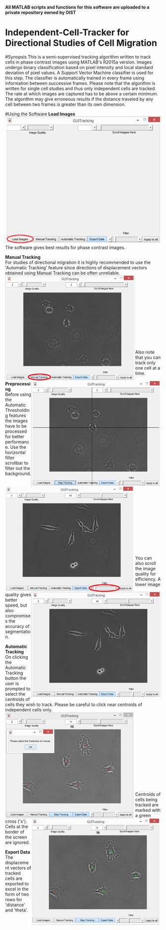 **All MATLAB scripts and functions for this software are uploaded to a private repository owned by OIST**
# Independent-Cell-Tracker for Directional Studies of Cell Migration
#Synopsis
This is a semi-supervised tracking algorithm written to track cells in phase contrast images using MATLAB's R2015a version. Images undergo binary classification based on pixel intensity and local standard deviation of pixel values. A Support Vector Machine classifier is used for this step. The classifier is automatically trained in every frame using information between successive frames. 
Please note that the algorithm is written for single cell studies and thus only independent cells are tracked. The rate at which images are captured has to be above a certain minimum. The algorithm may give erroneous results if the distance traveled by any cell between two frames is greater than its own dimension. 

#Using the Software
**Load Images**<br/>
![alt tag](https://github.com/AniketRavan/TempReadme/blob/WorkingBranch/Load.png)<br/>
The software gives best results for phase contrast images.<br/>

**Manual Tracking**<br/>
For studies of directional migration it is highly recommended to use the 'Automatic Tracking' feature since directions of displacement vectors obtained using Manual Tracking can be often unreliable.<br/>
<img src="https://github.com/AniketRavan/TempReadme/blob/WorkingBranch/ManualTracking1.png" width="420" align="left"/>
<img src="https://github.com/AniketRavan/TempReadme/blob/WorkingBranch/ManualTracking2.png" width="420" align="right"/>
<br/> <br/> <br/> <br/> <br/> <br/> <br/> <br/> <br/> <br/> <br/> <br/> <br/> <br/>
Also note that you can track only one cell at a time.
<br/>

**Preprocessing**<br/>
Before using the Automatic Thresholding features the images have to be processed for better performance. Use the horizontal filter scrollbar to filter out the background. <br/>
<img src="https://github.com/AniketRavan/TempReadme/blob/WorkingBranch/Filter1.png" width="420" align="left">
<img src="https://github.com/AniketRavan/TempReadme/blob/WorkingBranch/Filter2.png" width="420" align="right">
<br/> <br/> <br/> <br/> <br/> <br/> <br/> <br/> <br/> <br/> <br/> <br/> <br/> <br/>
You can also scroll the image quality for efficiency. A lower image quality gives better speed, but also compromises the accuracy of segmentation.

**Automatic Tracking** <br/>
On clicking the Automatic Tracking button the user is prompted to select the centroids of cells they wish to track. Please be careful to click near centroids of independent cells only.<br/>
<img src="https://github.com/AniketRavan/TempReadme/blob/WorkingBranch/Automatic1.png" width="420" align="left">
<img src="https://github.com/AniketRavan/TempReadme/blob/WorkingBranch/Automatic2.png" width="420" align="right">
<br/> <br/> <br/> <br/> <br/> <br/> <br/> <br/><br/> <br/><br/><br/><br/> <br/> <br/>
Centroids of cells being tracked are marked with a green cross ('x'). Cells at the border of the screen are ignored. 

**Export Data** <br/>
The displacement vectors of tracked cells are exported to excel in the form of two rows for 'distance' and 'theta'.

